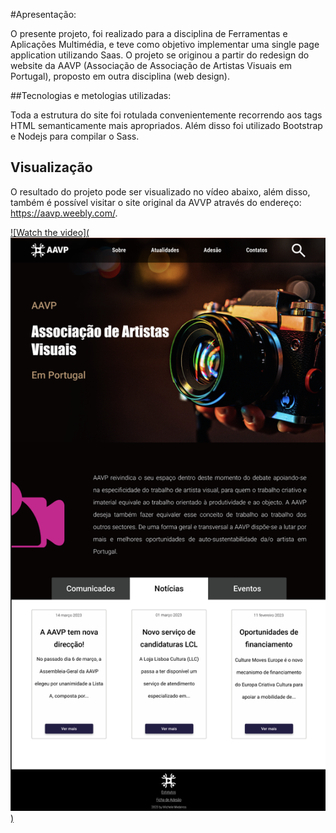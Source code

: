 #Apresentação:

O presente projeto, foi realizado para a disciplina de Ferramentas e Aplicações Multimédia, e teve como objetivo implementar uma single page application utilizando Saas. O projeto se originou a partir do redesign do website da AAVP (Associação de Associação de Artistas Visuais em Portugal), proposto em outra disciplina (web design). 

##Tecnologias e metologias utilizadas:

Toda a estrutura do site foi rotulada convenientemente recorrendo aos tags HTML semanticamente mais apropriados. Além disso foi utilizado Bootstrap e Nodejs para compilar o Sass. 

## Visualização

O resultado do projeto pode ser visualizado no vídeo abaixo, além disso, também é possível visitar o site original da AVVP através do endereço: https://aavp.weebly.com/. 

[![Watch the video](![alt text](img/newhome_aavp.png))](https://youtu.be/4EG1OuDjCko)

